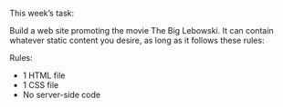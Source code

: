 This week’s task:

Build a web site promoting the movie The Big Lebowski. It can contain whatever static content you desire, as long as it follows these rules: 

Rules:

* 1 HTML file
* 1 CSS file
* No server-side code
